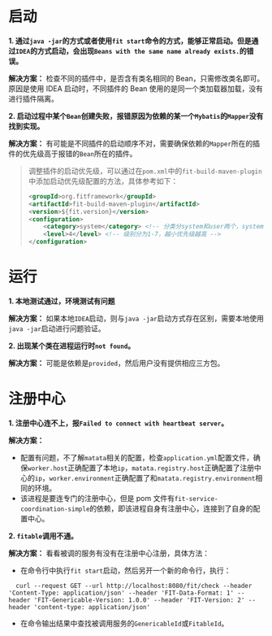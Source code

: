 # 启动

**1. 通过`java -jar`的方式或者使用`fit start`命令的方式，能够正常启动。但是通过`IDEA`的方式启动，会出现`Beans with the same name already exists.`的错误。**

**解决方案：** 检查不同的插件中，是否含有类名相同的 Bean，只需修改类名即可。原因是使用 IDEA 启动时，不同插件的 Bean 使用的是同一个类加载器加载，没有进行插件隔离。

**2. 启动过程中某个`Bean`创建失败，报错原因为依赖的某一个`Mybatis`的`Mapper`没有找到实现。**

**解决方案：** 有可能是不同插件的启动顺序不对，需要确保依赖的`Mapper`所在的插件的优先级高于报错的`Bean`所在的插件。

> 调整插件的启动优先级，可以通过在`pom.xml`中的`fit-build-maven-plugin`中添加启动优先级配置的方法，具体参考如下：
>
> ``` xml
> <groupId>org.fitframework</groupId>
> <artifactId>fit-build-maven-plugin</artifactId>
> <version>${fit.version}</version>
> <configuration>
>     <category>system</category> <!-- 分类分system和user两个，system优先于user -->
>     <level>4</level> <!-- 级别分为1-7，越小优先级越高 -->
> </configuration>
> ```

# 运行

**1. 本地测试通过，环境测试有问题**

**解决方案：** 如果本地`IDEA`启动，则与`java -jar`启动方式存在区别，需要本地使用`java -jar`启动进行问题验证。

**2. 出现某个类在进程运行时`not found`。**

**解决方案：** 可能是依赖是`provided`，然后用户没有提供相应三方包。

# 注册中心

**1. 注册中心连不上，报`Failed to connect with heartbeat server`。**

**解决方案：**

- 配置有问题，不了解`matata`相关的配置，检查`application.yml`配置文件，确保`worker.host`正确配置了本地`ip`，`matata.registry.host`正确配置了注册中心的`ip`，`worker.environment`正确配置了和`matata.registry.environment`相同的环境。
- 该进程是要连专门的注册中心，但是 pom 文件有`fit-service-coordination-simple`的依赖，即该进程自身有注册中心，连接到了自身的配置中心。

**2. `fitable`调用不通。**

**解决方案：**
看看被调的服务有没有在注册中心注册，具体方法：
- 在命令行中执行`fit start`启动，然后另开一个新的命令行，执行：
```
  curl --request GET --url http://localhost:8080/fit/check --header 'Content-Type: application/json' --header 'FIT-Data-Format: 1' --header 'FIT-Genericable-Version: 1.0.0' --header 'FIT-Version: 2' --header 'content-type: application/json'
```
- 在命令输出结果中查找被调用服务的`GenericableId`或`FitableId`。